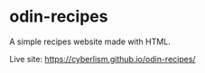 # odin-recipes

A simple recipes website made with HTML.

Live site: https://cyberlism.github.io/odin-recipes/